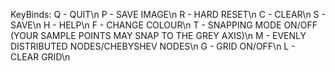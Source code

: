 KeyBinds:
Q - QUIT\n
P - SAVE IMAGE\n
R - HARD RESET\n
C - CLEAR\n
S - SAVE\n
H - HELP\n
F - CHANGE COLOUR\n
T - SNAPPING MODE ON/OFF (YOUR SAMPLE POINTS MAY SNAP TO THE GREY AXIS)\n
M - EVENLY DISTRIBUTED NODES/CHEBYSHEV NODES\n
G - GRID ON/OFF\n
L - CLEAR GRID\n
